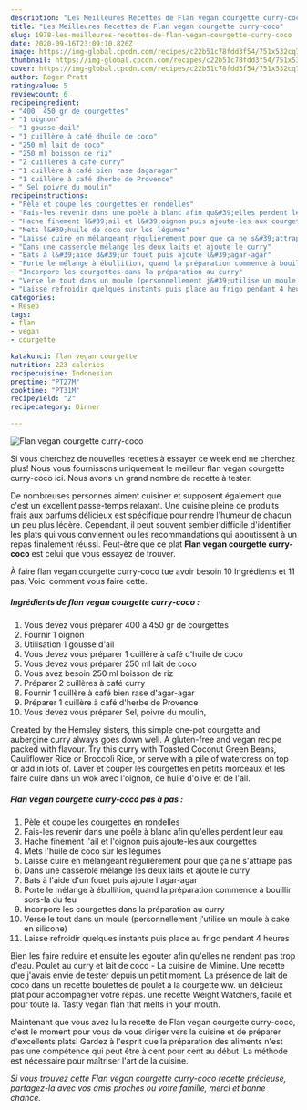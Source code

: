 ```yaml
---
description: "Les Meilleures Recettes de Flan vegan courgette curry-coco"
title: "Les Meilleures Recettes de Flan vegan courgette curry-coco"
slug: 1978-les-meilleures-recettes-de-flan-vegan-courgette-curry-coco
date: 2020-09-16T23:09:10.826Z
image: https://img-global.cpcdn.com/recipes/c22b51c78fdd3f54/751x532cq70/flan-vegan-courgette-curry-coco-photo-principale-de-la-recette.jpg
thumbnail: https://img-global.cpcdn.com/recipes/c22b51c78fdd3f54/751x532cq70/flan-vegan-courgette-curry-coco-photo-principale-de-la-recette.jpg
cover: https://img-global.cpcdn.com/recipes/c22b51c78fdd3f54/751x532cq70/flan-vegan-courgette-curry-coco-photo-principale-de-la-recette.jpg
author: Roger Pratt
ratingvalue: 5
reviewcount: 6
recipeingredient:
- "400  450 gr de courgettes"
- "1 oignon"
- "1 gousse dail"
- "1 cuillère à café dhuile de coco"
- "250 ml lait de coco"
- "250 ml boisson de riz"
- "2 cuillères à café curry"
- "1 cuillère à café bien rase dagaragar"
- "1 cuillère à café dherbe de Provence"
- " Sel poivre du moulin"
recipeinstructions:
- "Pèle et coupe les courgettes en rondelles"
- "Fais-les revenir dans une poêle à blanc afin qu&#39;elles perdent leur eau"
- "Hache finement l&#39;ail et l&#39;oignon puis ajoute-les aux courgettes"
- "Mets l&#39;huile de coco sur les légumes"
- "Laisse cuire en mélangeant régulièrement pour que ça ne s&#39;attrape pas"
- "Dans une casserole mélange les deux laits et ajoute le curry"
- "Bats à l&#39;aide d&#39;un fouet puis ajoute l&#39;agar-agar"
- "Porte le mélange à ébullition, quand la préparation commence à bouillir sors-la du feu"
- "Incorpore les courgettes dans la préparation au curry"
- "Verse le tout dans un moule (personnellement j&#39;utilise un moule à cake en silicone)"
- "Laisse refroidir quelques instants puis place au frigo pendant 4 heures"
categories:
- Resep
tags:
- flan
- vegan
- courgette

katakunci: flan vegan courgette 
nutrition: 223 calories
recipecuisine: Indonesian
preptime: "PT27M"
cooktime: "PT31M"
recipeyield: "2"
recipecategory: Dinner

---
```



![Flan vegan courgette curry-coco](https://img-global.cpcdn.com/recipes/c22b51c78fdd3f54/751x532cq70/flan-vegan-courgette-curry-coco-photo-principale-de-la-recette.jpg)

Si vous cherchez de nouvelles recettes à essayer ce week end ne cherchez plus! Nous vous fournissons uniquement le meilleur flan vegan courgette curry-coco ici. Nous avons un grand nombre de recette à tester.

De nombreuses personnes aiment cuisiner et supposent également que c'est un excellent passe-temps relaxant. Une cuisine pleine de produits frais aux parfums délicieux est spécifique pour rendre l'humeur de chacun un peu plus légère. Cependant, il peut souvent sembler difficile d'identifier les plats qui vous conviennent ou les recommandations qui aboutissent à un repas finalement réussi. Peut-être que ce plat <strong> Flan vegan courgette curry-coco </strong> est celui que vous essayez de trouver.

<!--inarticleads1-->

À faire flan vegan courgette curry-coco tue avoir besoin 10 Ingrédients et 11 pas. Voici comment vous faire cette.

##### Ingrédients de flan vegan courgette curry-coco :

1. Vous devez vous préparer 400 à 450 gr de courgettes
1. Fournir 1 oignon
1. Utilisation 1 gousse d&#39;ail
1. Vous devez vous préparer 1 cuillère à café d&#39;huile de coco
1. Vous devez vous préparer 250 ml lait de coco
1. Vous avez besoin 250 ml boisson de riz
1. Préparer 2 cuillères à café curry
1. Fournir 1 cuillère à café bien rase d&#39;agar-agar
1. Préparer 1 cuillère à café d&#39;herbe de Provence
1. Vous devez vous préparer  Sel, poivre du moulin,


Created by the Hemsley sisters, this simple one-pot courgette and aubergine curry always goes down well. A gluten-free and vegan recipe packed with flavour. Try this curry with Toasted Coconut Green Beans, Cauliflower Rice or Broccoli Rice, or serve with a pile of watercress on top or add in lots of. Laver et couper les courgettes en petits morceaux et les faire cuire dans un wok avec l&#39;oignon, de huile d&#39;olive et de l&#39;ail. 

<!--inarticleads2-->

##### Flan vegan courgette curry-coco pas à pas :

1. Pèle et coupe les courgettes en rondelles
1. Fais-les revenir dans une poêle à blanc afin qu&#39;elles perdent leur eau
1. Hache finement l&#39;ail et l&#39;oignon puis ajoute-les aux courgettes
1. Mets l&#39;huile de coco sur les légumes
1. Laisse cuire en mélangeant régulièrement pour que ça ne s&#39;attrape pas
1. Dans une casserole mélange les deux laits et ajoute le curry
1. Bats à l&#39;aide d&#39;un fouet puis ajoute l&#39;agar-agar
1. Porte le mélange à ébullition, quand la préparation commence à bouillir sors-la du feu
1. Incorpore les courgettes dans la préparation au curry
1. Verse le tout dans un moule (personnellement j&#39;utilise un moule à cake en silicone)
1. Laisse refroidir quelques instants puis place au frigo pendant 4 heures


Bien les faire reduire et ensuite les egouter afin qu&#39;elles ne rendent pas trop d&#39;eau. Poulet au curry et lait de coco - La cuisine de Mimine. Une recette que j&#39;avais envie de tester depuis un petit moment. La présence de lait de coco dans un recette boulettes de poulet à la courgette ww. un délicieux plat pour accompagner votre repas. une recette Weight Watchers, facile et pour toute la. Tasty vegan flan that melts in your mouth. 

<!--inarticleads1-->

<p>
Maintenant que vous avez lu la recette de Flan vegan courgette curry-coco, c'est le moment pour vous de vous diriger vers la cuisine et de préparer d'excellents plats! Gardez à l'esprit que la préparation des aliments n'est pas une compétence qui peut être à cent pour cent au début. La méthode est nécessaire pour maîtriser l'art de la cuisine.
</p>

<p>
<i>Si vous trouvez cette Flan vegan courgette curry-coco recette précieuse, partagez-la avec vos amis proches ou votre famille, merci et bonne chance.</i>
</p>
